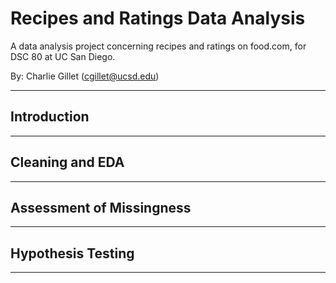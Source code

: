 # Recipes and Ratings Data Analysis
A data analysis project concerning recipes and ratings on food.com, for DSC 80 at UC San Diego.

By: Charlie Gillet (cgillet@ucsd.edu)

---

## Introduction

---

## Cleaning and EDA

---

## Assessment of Missingness

---

## Hypothesis Testing

---